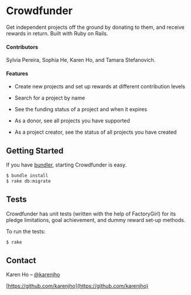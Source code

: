 # Crowdfunder

Get independent projects off the ground by donating to them, and receive rewards in return. Built with
Ruby on Rails.

#### Contributors

Sylvia Pereira, Sophia He, Karen Ho, and Tamara Stefanovich.

#### Features

* Create new projects and set up rewards at different contribution levels

* Search for a project by name

* See the funding status of a project and when it expires

* As a donor, see all projects you have supported

* As a project creator, see the status of all projects you have created

## Getting Started

If you have [bundler](https://github.com/bundler/bundler), starting Crowdfunder is easy.

```sh
$ bundle install
$ rake db:migrate
```

## Tests

Crowdfunder has unit tests (written with the help of FactoryGirl) for its pledge limitations, goal achievement, and dummy reward set-up methods.

To run the tests:

```sh
$ rake
```

## Contact

Karen Ho – [@karenjho](https://twitter.com/karenjho)

[https://github.com/karenjho](https://github.com/karenjho)
